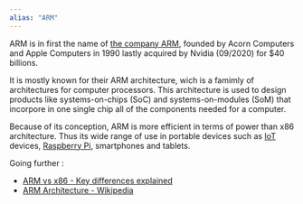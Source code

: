 ```yaml
---
alias: "ARM"
---
```


ARM is in first the name of [the company ARM](https://www.arm.com/), founded by Acorn Computers and Apple Computers in 1990 lastly acquired by Nvidia (09/2020) for $40 billions. 

It is mostly known for their ARM architecture, wich is a famimly of architectures for computer processors. This architecture is used to design products like systems-on-chips (SoC) and systems-on-modules (SoM) that incorpore in one single chip all of the components needed for a computer. 

Because of its conception, ARM is more efficient in terms of power than x86 architecture. Thus its wide range of use in portable devices such as [IoT](IoT.md) devices, [Raspberry Pi](Raspberry%20Pi.md), smartphones and tablets. 

Going further :
- [ARM vs x86 - Key differences explained](https://www.androidauthority.com/arm-vs-x86-key-differences-explained-568718/)
- [ARM Architecture - Wikipedia](https://en.wikipedia.org/wiki/ARM_architecture)